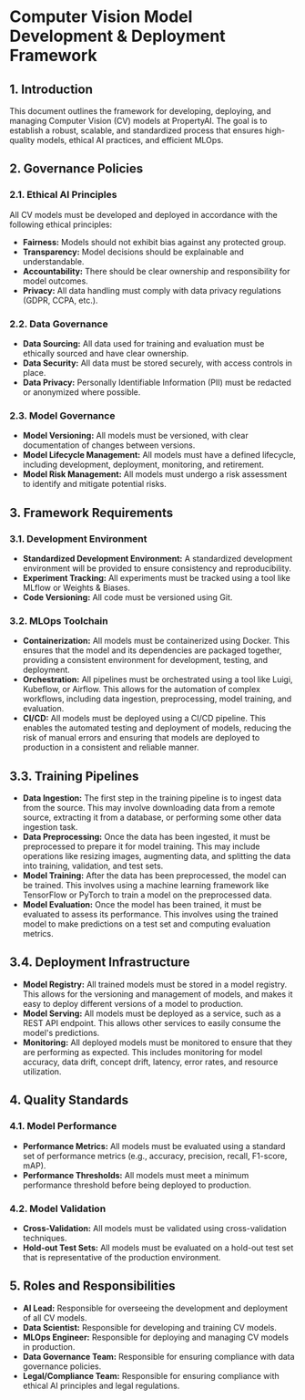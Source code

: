 # Computer Vision Model Development & Deployment Framework

## 1. Introduction

This document outlines the framework for developing, deploying, and managing Computer Vision (CV) models at PropertyAI. The goal is to establish a robust, scalable, and standardized process that ensures high-quality models, ethical AI practices, and efficient MLOps.

## 2. Governance Policies

### 2.1. Ethical AI Principles

All CV models must be developed and deployed in accordance with the following ethical principles:

- **Fairness:** Models should not exhibit bias against any protected group.
- **Transparency:** Model decisions should be explainable and understandable.
- **Accountability:** There should be clear ownership and responsibility for model outcomes.
- **Privacy:** All data handling must comply with data privacy regulations (GDPR, CCPA, etc.).

### 2.2. Data Governance

- **Data Sourcing:** All data used for training and evaluation must be ethically sourced and have clear ownership.
- **Data Security:** All data must be stored securely, with access controls in place.
- **Data Privacy:** Personally Identifiable Information (PII) must be redacted or anonymized where possible.

### 2.3. Model Governance

- **Model Versioning:** All models must be versioned, with clear documentation of changes between versions.
- **Model Lifecycle Management:** All models must have a defined lifecycle, including development, deployment, monitoring, and retirement.
- **Model Risk Management:** All models must undergo a risk assessment to identify and mitigate potential risks.

## 3. Framework Requirements

### 3.1. Development Environment

- **Standardized Development Environment:** A standardized development environment will be provided to ensure consistency and reproducibility.
- **Experiment Tracking:** All experiments must be tracked using a tool like MLflow or Weights & Biases.
- **Code Versioning:** All code must be versioned using Git.

### 3.2. MLOps Toolchain

- **Containerization:** All models must be containerized using Docker. This ensures that the model and its dependencies are packaged together, providing a consistent environment for development, testing, and deployment.
- **Orchestration:** All pipelines must be orchestrated using a tool like Luigi, Kubeflow, or Airflow. This allows for the automation of complex workflows, including data ingestion, preprocessing, model training, and evaluation.
- **CI/CD:** All models must be deployed using a CI/CD pipeline. This enables the automated testing and deployment of models, reducing the risk of manual errors and ensuring that models are deployed to production in a consistent and reliable manner.

## 3.3. Training Pipelines

- **Data Ingestion:** The first step in the training pipeline is to ingest data from the source. This may involve downloading data from a remote source, extracting it from a database, or performing some other data ingestion task.
- **Data Preprocessing:** Once the data has been ingested, it must be preprocessed to prepare it for model training. This may include operations like resizing images, augmenting data, and splitting the data into training, validation, and test sets.
- **Model Training:** After the data has been preprocessed, the model can be trained. This involves using a machine learning framework like TensorFlow or PyTorch to train a model on the preprocessed data.
- **Model Evaluation:** Once the model has been trained, it must be evaluated to assess its performance. This involves using the trained model to make predictions on a test set and computing evaluation metrics.

## 3.4. Deployment Infrastructure

- **Model Registry:** All trained models must be stored in a model registry. This allows for the versioning and management of models, and makes it easy to deploy different versions of a model to production.
- **Model Serving:** All models must be deployed as a service, such as a REST API endpoint. This allows other services to easily consume the model's predictions.
- **Monitoring:** All deployed models must be monitored to ensure that they are performing as expected. This includes monitoring for model accuracy, data drift, concept drift, latency, error rates, and resource utilization.

## 4. Quality Standards

### 4.1. Model Performance

- **Performance Metrics:** All models must be evaluated using a standard set of performance metrics (e.g., accuracy, precision, recall, F1-score, mAP).
- **Performance Thresholds:** All models must meet a minimum performance threshold before being deployed to production.

### 4.2. Model Validation

- **Cross-Validation:** All models must be validated using cross-validation techniques.
- **Hold-out Test Sets:** All models must be evaluated on a hold-out test set that is representative of the production environment.

## 5. Roles and Responsibilities

- **AI Lead:** Responsible for overseeing the development and deployment of all CV models.
- **Data Scientist:** Responsible for developing and training CV models.
- **MLOps Engineer:** Responsible for deploying and managing CV models in production.
- **Data Governance Team:** Responsible for ensuring compliance with data governance policies.
- **Legal/Compliance Team:** Responsible for ensuring compliance with ethical AI principles and legal regulations.
